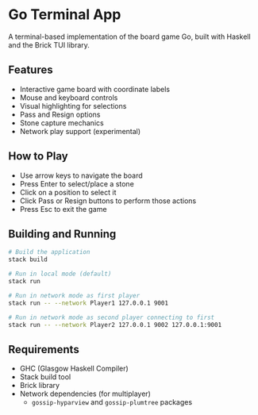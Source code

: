 # Go Terminal App

A terminal-based implementation of the board game Go, built with Haskell and the Brick TUI library.

## Features

- Interactive game board with coordinate labels
- Mouse and keyboard controls
- Visual highlighting for selections
- Pass and Resign options
- Stone capture mechanics
- Network play support (experimental)

## How to Play

- Use arrow keys to navigate the board
- Press Enter to select/place a stone
- Click on a position to select it
- Click Pass or Resign buttons to perform those actions
- Press Esc to exit the game

## Building and Running

```bash
# Build the application
stack build

# Run in local mode (default)
stack run

# Run in network mode as first player
stack run -- --network Player1 127.0.0.1 9001

# Run in network mode as second player connecting to first
stack run -- --network Player2 127.0.0.1 9002 127.0.0.1:9001
```

## Requirements

- GHC (Glasgow Haskell Compiler)
- Stack build tool
- Brick library
- Network dependencies (for multiplayer)
  - `gossip-hyparview` and `gossip-plumtree` packages

